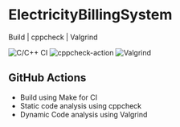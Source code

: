 # ElectricityBillingSystem

Build | cppcheck | Valgrind

![C/C++ CI](https://github.com/stepin654321/MiniProject_Template/workflows/C/C++%20CI/badge.svg) ![cppcheck-action](https://github.com/stepin104345/ElectricityBillingSystem/workflows/cppcheck-action/badge.svg) ![Valgrind](https://github.com/stepin654321/MiniProject_Template/workflows/Valgrind/badge.svg)


## GitHub Actions
* Build using Make for CI
* Static code analysis using cppcheck
* Dynamic Code analysis using Valgrind


